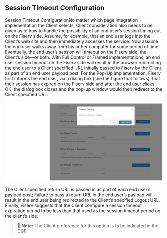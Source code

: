 ## Session Timeout Configuration

Session Timeout ConfigurationNo matter which page integration implementation the Client selects, Client consideration also needs to be given as to how to handle the possibility of an end user’s session timing out on the Fiserv side. Assume, for example, that an end user logs into the Client’s web site and then immediately accesses the service. Now assume the end user walks away from his or her computer for some period of time. Eventually, the end user’s session will timeout on the Fiserv side, the Client’s side—or both. 
With Full Control or Framed implementations, an end user session timeout on the Fiserv side will result in the browser redirecting the end user to a Client specified URL initially passed to Fiserv by the Client as part of an end user payload post. For the Pop-Up implementation, Fiserv first informs the end user, via a dialog box (see the figure that follows), that their session has expired on the Fiserv side and after the end user clicks OK, the dialog box closes and the pop-up window would then redirect to the Client specified URL.

<center>

![image](../../assets/images/Session-timeout-config.png)

</center>

The Client specified return URL is passed in as part of each end user’s payload post; Failure to pass a return URL in the end user’s payload will result in the end user being redirected to the Client’s specified Logout URL. 
Finally, Fiserv suggests that the Client configure a session timeout expiration period to be less than that used as the session timeout period on the client’s side.

<!-- theme: info -->

> :memo: **Note:** The Client preference for this option is to be indicated in the DGF.

